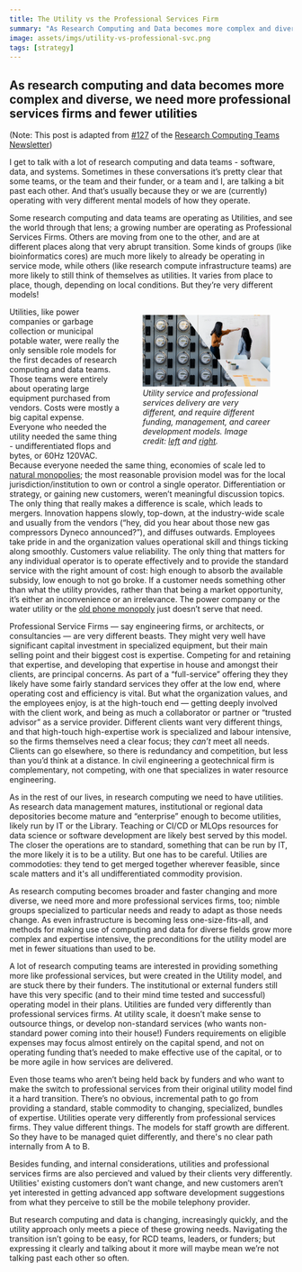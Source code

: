 ```yaml
---
title: The Utility vs the Professional Services Firm
summary: "As Research Computing and Data becomes more complex and diverse, we need more professional services firms and fewer utilities"
image: assets/imgs/utility-vs-professional-svc.png
tags: [strategy]
---
```


## As research computing and data becomes more complex and diverse, we need more professional services firms and fewer utilities

(Note: This post is adapted from [#127](https://www.researchcomputingteams.org/newsletter_issues/0127) of the [Research Computing Teams Newsletter](https://www.researchcomputingteams.org))

I get to talk with a lot of research computing and data teams - software, data, and systems.  Sometimes in these conversations it’s pretty clear that some teams, or the team and their funder, or a team and I, are talking a bit past each other.  And that’s usually because they or we are (currently) operating with very different mental models of how they operate.

Some research computing and data teams are operating as Utilities, and see the world through that lens; a growing number are operating as Professional Services Firms.  Others are moving from one to the other, and are at different places along that very abrupt transition.  Some kinds of groups (like bioinformatics cores) are much more likely to already be operating in service mode, while others (like research compute infrastructure teams) are more likely to still think of themselves as utilities.  It varies from place to place, though, depending on local conditions.  But they’re very different models!

<figure style="width:45%; float:right">
  <img src="/assets/imgs/utility-vs-professional-svc.png" alt="Utility vs professional services.  Image Credit: left, John Moore (@thejmoore) at Unsplash.com; right, Jason Goodman @jasongoodman_youxventures at Unsplash.com">
  <figcaption><i>Utility service and professional services delivery are very different, and require different funding, management, and career development models.  Image credit: <a href="https://unsplash.com/photos/0MKzwPmehRE">left</a> and <a href="https://unsplash.com/photos/X8H8vPcelPk">right</a>.</i></figcaption>
</figure>

Utilities, like power companies or garbage collection or municipal potable water, were really the only sensible role models for the first decades of research computing and data teams.  Those teams were entirely about operating large equipment purchased from vendors.  Costs were mostly a big capital expense.  Everyone who needed the utility needed the same thing - undifferentiated flops and bytes, or 60Hz 120VAC.  Because everyone needed the same thing, economies of scale led to [natural monopolies](https://en.wikipedia.org/wiki/Natural_monopoly); the most reasonable provision model was for the local jurisdiction/institution to own or control a single operator.  Differentiation or strategy, or gaining new customers, weren’t meaningful discussion topics.  The only thing that really makes a difference is scale, which leads to mergers.  Innovation happens slowly, top-down, at the industry-wide scale and usually from the vendors (“hey, did you hear about those new gas compressors Dyneco announced?”), and diffuses outwards.  Employees take pride in and the organization values operational skill and things ticking along smoothly.  Customers value reliability.  The only thing that matters for any individual operator is to operate effectively and to provide the standard service with the right amount of cost: high enough to absorb the available subsidy, low enough to not go broke.  If a customer needs something other than what the utility provides, rather than that being a market opportunity, it’s either an inconvenience or an irrelevance.  The power company or the water utility or the [old phone monopoly](https://vimeo.com/355556831) just doesn’t serve that need.

Professional Service Firms — say engineering firms, or architects, or consultancies — are very different beasts.  They might very well have significant capital investment in specialized equipment, but their main selling point and their biggest cost is expertise.  Competing for and retaining that expertise, and developing that expertise in house and amongst their clients, are principal concerns.  As part of a “full-service” offering they they likely have some fairly standard services they offer at the low end, where operating cost and efficiency is vital.  But what the organization values, and the employees enjoy, is at the high-touch end — getting deeply involved with the client work, and being as much a collaborator or partner or “trusted advisor” as a service provider.  Different clients want very different things, and that high-touch high-expertise work is specialized and labour intensive, so the firms themselves need a clear focus; they *can’t* meet all needs.  Clients can go elsewhere, so there is redundancy and competition, but less than you’d think at a distance.  In civil engineering a geotechnical firm is complementary, not competing, with one that specializes in water resource engineering.

As in the rest of our lives, in research computing we need to have utilities.  As research data management matures, institutional or regional data depositories become mature and “enterprise” enough to become utilities, likely run by IT or the Library.  Teaching or CI/CD or MLOps resources for data science or software development are likely best served by this model.  The closer the operations are to standard, something that can be run by IT, the more likely it is to be a utility.  But one has to be careful.  Utilies are commodoties: they tend to get merged together wherever feasible, since scale matters and it's all undifferentiated commodity provision.

As research computing becomes broader and faster changing and more diverse, we need more and more professional services firms, too; nimble groups specialized to particular needs and ready to adapt as those needs change.  As even infrastructure is becoming less one-size-fits-all, and methods for making use of computing and data for diverse fields grow more complex and expertise intensive, the preconditions for the utility model are met in fewer situations than used to be.

A lot of research computing teams are interested in providing something more like professional services, but were created in the Utility model, and are stuck there by their funders.  The institutional or external funders still have this very specific (and to their mind time tested and successful) operating model in their plans.  Utilities are funded very differently than professional services firms.  At utility scale, it doesn’t make sense to outsource things, or develop non-standard services (who wants non-standard power coming into their house!)  Funders requirements on eligible expenses may focus almost entirely on the capital spend, and not on operating funding that’s needed to make effective use of the capital, or to be more agile in how services are delivered.

Even those teams who aren’t being held back by funders and who want to make the switch to professional services from their original utility model find it a hard transition. There’s no obvious, incremental path to go from providing a standard, stable commodity to changing, specialized, bundles of expertise.  Utilities operate very differently from professional services firms.  They value different things. The models for staff growth are different.  So they have to be managed quiet differently, and there's no clear path internally from A to B.

Besides funding, and internal considerations, utilities and professional services firms are also percieved and valued by their clients very differently.  Utilities' existing customers don’t want change, and new customers aren’t yet interested in getting advanced app software development suggestions from what they perceive to still be the mobile telephony provider.

But research computing and data is changing, increasingly quickly, and the utility approach only meets a piece of these growing needs.  Navigating the transition isn’t going to be easy, for RCD teams, leaders, or funders; but expressing it clearly and talking about it more will maybe mean we’re not talking past each other so often.
